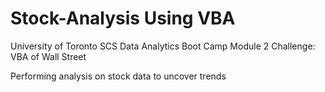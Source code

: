 # Stock-Analysis Using VBA
University of Toronto SCS Data Analytics Boot Camp Module 2 Challenge: VBA of Wall Street

Performing analysis on stock data to uncover trends
